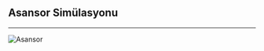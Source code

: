  ## Asansor Simülasyonu
 - - -
 ![Asansor](https://user-images.githubusercontent.com/68536015/148432961-239a9fca-69b0-45e3-bc9b-21e52132ae11.png)

